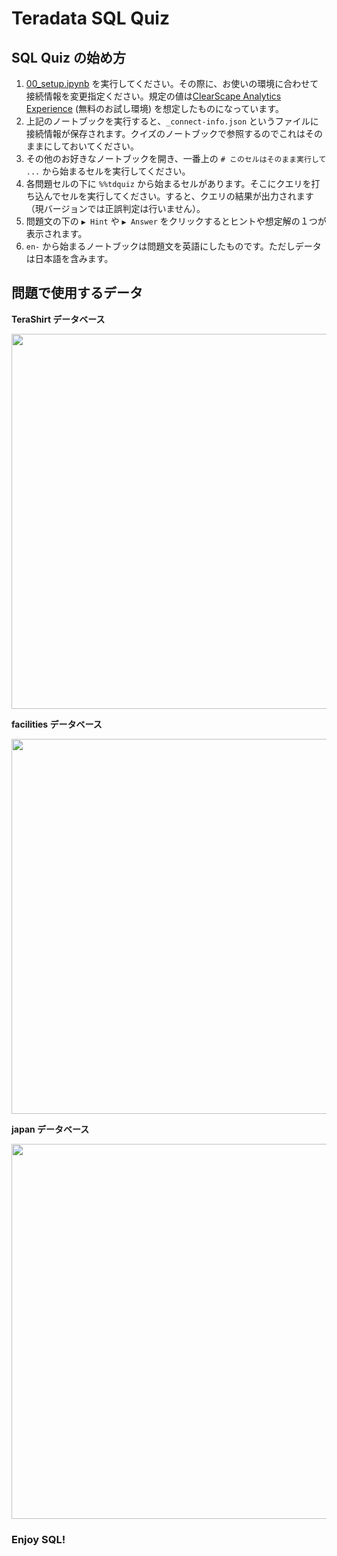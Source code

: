 # Teradata SQL Quiz

## SQL Quiz の始め方

1. [00_setup.ipynb](./00_setup.ipynb) を実行してください。その際に、お使いの環境に合わせて接続情報を変更指定ください。規定の値は[ClearScape Analytics Experience](https://clearscape.teradata.com) (無料のお試し環境) を想定したものになっています。
1. 上記のノートブックを実行すると、`_connect-info.json` というファイルに接続情報が保存されます。クイズのノートブックで参照するのでこれはそのままにしておいてください。
1. その他のお好きなノートブックを開き、一番上の `# このセルはそのまま実行して ...` から始まるセルを実行してください。
1. 各問題セルの下に `%%tdquiz` から始まるセルがあります。そこにクエリを打ち込んでセルを実行してください。すると、クエリの結果が出力されます（現バージョンでは正誤判定は行いません）。
1. 問題文の下の `▶ Hint` や `▶ Answer` をクリックするとヒントや想定解の１つが表示されます。
1. `en-` から始まるノートブックは問題文を英語にしたものです。ただしデータは日本語を含みます。


## 問題で使用するデータ

**TeraShirt データベース**

<image src="./images/Diagram_TeraShirt.png" width="600">

**facilities データベース**

<image src="./images/Diagram_facilities.png" width="600">

**japan データベース**

<image src="./images/Diagram_japan.png" width="600">


### Enjoy SQL!
